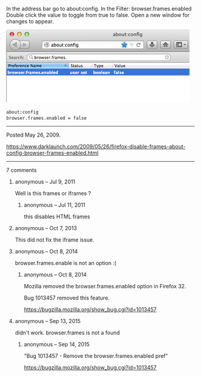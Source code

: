 In the address bar go to about:config.
In the Filter: browser.frames.enabled
Double click the value to toggle from true to false.
Open a new window for changes to appear.

<img alt="" src="/img/uploads/2013-06/firefox-disable-iframes.png" />

```
about:config
browser.frames.enabled = false
```

---

Posted May 26, 2009.

https://www.darklaunch.com/2009/05/26/firefox-disable-frames-about-config-browser-frames-enabled.html

---

7 comments

<ol>
    <li>
        <div>
            anonymous &ndash; Jul 9, 2011
            <div>
                <p>Well is this frames or iframes ?</p>
            </div>
        </div>
        <ol>
            <li>
                <div>
                    anonymous &ndash; Jul 11, 2011
                    <div>
                        <p>this disables HTML frames</p>
                    </div>
                </div>
            </li>
        </ol>
    </li>
    <li>
        <div>
            anonymous &ndash; Oct 7, 2013
            <div>
                <p>This did not fix the iframe issue.</p>
            </div>
        </div>
    </li>
    <li>
        <div>
            anonymous &ndash; Oct 8, 2014
            <div>
                <p>browser.frames.enable is not an option :(</p>
            </div>
        </div>
        <ol>
            <li>
                <div>
                    anonymous &ndash; Oct 8, 2014
                    <div>
                        <p>Mozilla removed the browser.frames.enabled option in Firefox 32.</p><p></p><p>Bug 1013457 removed this feature.</p><p><a href="https://bugzilla.mozilla.org/show_bug.cgi?id=1013457">https://bugzilla.mozilla.org/show_bug.cgi?id=1013457</a></p>
                    </div>
                </div>
            </li>
        </ol>
    </li>
    <li>
        <div>
            anonymous &ndash; Sep 13, 2015
            <div>
                <p>didn't work. browser.frames is not a found</p>
            </div>
        </div>
        <ol>
            <li>
                <div>
                    anonymous &ndash; Sep 14, 2015
                    <div>
                        <p>"Bug 1013457 - Remove the browser.frames.enabled pref"</p><p><a href="https://bugzilla.mozilla.org/show_bug.cgi?id=1013457">https://bugzilla.mozilla.org/show_bug.cgi?id=1013457</a></p>
                    </div>
                </div>
            </li>
        </ol>
    </li>
</ol>
